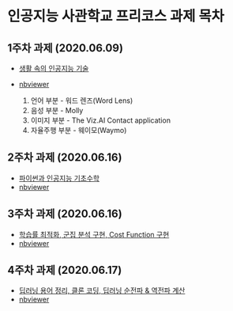# 인공지능 사관학교 프리코스 과제 목차

## 1주차 과제 (2020.06.09)
- [생활 속의 인공지능 기술](https://github.com/ilkangna/Whistle/blob/master/%EC%83%9D%ED%99%9C_%EC%86%8D_%EC%9D%B8%EA%B3%B5%EC%A7%80%EB%8A%A5_%EA%B8%B0%EC%88%A0.ipynb)
- [nbviewer](https://nbviewer.jupyter.org/github/ilkangna/Whistle/blob/master/%EC%83%9D%ED%99%9C_%EC%86%8D_%EC%9D%B8%EA%B3%B5%EC%A7%80%EB%8A%A5_%EA%B8%B0%EC%88%A0.ipynb)

  1. 언어 부분 - 워드 렌즈(Word Lens)
  2. 음성 부분 - Molly
  3. 이미지 부분 - The Viz.AI Contact application
  4. 자율주행 부분 - 웨이모(Waymo)

## 2주차 과제 (2020.06.16)
- [파이썬과 인공지능 기초수학](https://github.com/ilkangna/Whistle/blob/master/2%E1%84%8C%E1%85%AE%E1%84%8E%E1%85%A1%E1%84%80%E1%85%AA%E1%84%8C%E1%85%A6.ipynb)
- [nbviewer](https://nbviewer.jupyter.org/github/ilkangna/Whistle/blob/master/2%E1%84%8C%E1%85%AE%E1%84%8E%E1%85%A1%E1%84%80%E1%85%AA%E1%84%8C%E1%85%A6.ipynb)

## 3주차 과제 (2020.06.16)
- [학습률 최적화, 군집 분석 구현, Cost Function 구현](https://github.com/ilkangna/Whistle/blob/master/3%EC%A3%BC%EC%B0%A8_%EA%B3%BC%EC%A0%9C.ipynb)
- [nbviewer](https://colab.research.google.com/drive/1V7A6_GOQzwsnC6lsGusakVDnlcy1owFS#scrollTo=iKpEGob-4EbZ)

## 4주차 과제 (2020.06.17)
- [딥러닝 용어 정리, 클론 코딩, 딥러닝 순전파 & 역전파 계산](https://github.com/ilkangna/Whistle/blob/master/4%EC%A3%BC%EC%B0%A8_%EA%B3%BC%EC%A0%9C.ipynb)
- [nbviewer](https://nbviewer.jupyter.org/github/ilkangna/Whistle/blob/master/4%EC%A3%BC%EC%B0%A8_%EA%B3%BC%EC%A0%9C.ipynb)
